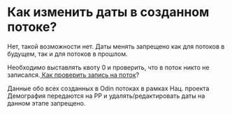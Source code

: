 # Как изменить даты в созданном потоке?

Нет, такой возможности нет.   Даты менять запрещено как для потоков в будущем, так и для потоков в прошлом.

Необходимо  выставлять квоту 0 и проверить, что в поток никто не записался.[ Как проверить запись на поток](kak-proverit-zapis-na-potok.md)?

Данные обо всех созданных в Odin потоках в рамках Нац. проекта Демография передаются на РР и удалять/редактировать даты на данном этапе запрещено.
